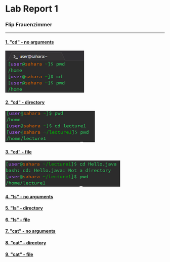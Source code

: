 #  **Lab Report 1**
### Flip Frauenzimmer
---
#### <u>1. "cd" - no arguments
![Image](firefox_mNXnjIojDu.png)

#### <u>2. "cd" - directory
![Image](firefox_fs0zijy5Kn.png)

#### <u>3. "cd" - file
![Image](firefox_y22kdjI4oJ.png)



#### <u>4. "ls" - no arguments

#### <u>5. "ls" - directory

#### <u>6. "ls" - file



#### <u>7. "cat" - no arguments

#### <u>8. "cat" - directory

#### <u>9. "cat" - file


